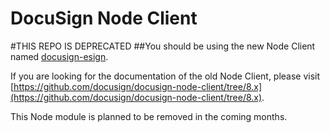 # DocuSign Node Client

#THIS REPO IS DEPRECATED
##You should be using the new Node Client named [docusign-esign](https://github.com/docusign/docusign-node-client).

If you are looking for the documentation of the old Node Client, please visit [https://github.com/docusign/docusign-node-client/tree/8.x](https://github.com/docusign/docusign-node-client/tree/8.x).

This Node module is planned to be removed in the coming months.

